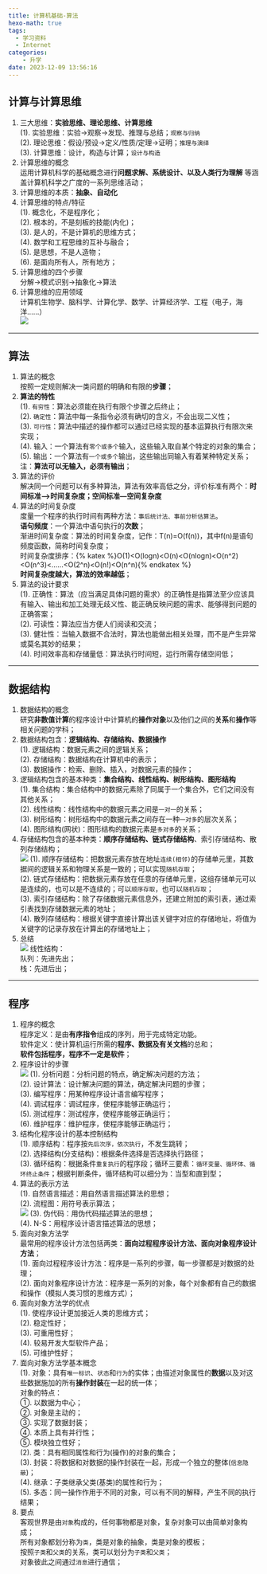 ```yaml
---
title: 计算机基础-算法
hexo-math: true
tags: 
  - 学习资料
  - Internet
categories: 
    - 升学
date: 2023-12-09 13:56:16
---
```


## 计算与计算思维
1. 三大思维：**实验思维、理论思维、计算思维**      
   (1). 实验思维：实验->观察->发现、推理与总结；`观察与归纳`      
   (2). 理论思维：假设/预设->定义/性质/定理->证明；`推理与演绎`   
   (3). 计算思维：设计，构造与计算；`设计与构造`     
2. 计算思维的概念    
运用计算机科学的基础概念进行**问题求解、系统设计、以及人类行为理解** 等涵盖计算机科学之广度的一系列思维活动；       
3. 计算思维的本质：**抽象、自动化**    
4. 计算思维的特点/特征  
   (1). 概念化，不是程序化；    
   (2). 根本的，不是刻板的技能(内化)；  
   (3). 是人的，不是计算机的思维方式；   
   (4). 数学和工程思维的互补与融合；    
   (5). 是思想，不是人造物；  
   (6). 是面向所有人，所有地方；    
5. 计算思维的四个步骤   
分解->模式识别->抽象化->算法    
6. 计算思维的应用领域    
计算机生物学、脑科学、计算化学、数学、计算经济学、工程（电子，海洋……）    
![](https://jsdelivr.030706.xyz/gh/sunnydusk/my-blog-images@main/202312091446427.png)  

---
## 算法  
1. 算法的概念    
按照一定规则解决一类问题的明确和有限的**步骤**；   
2. **算法的特性**    
(1). `有穷性`：算法必须能在执行有限个步骤之后终止；    
(2). `确定性`：算法中每一条指令必须有确切的含义，不会出现二义性；    
(3). `可行性`：算法中描述的操作都可以通过已经实现的基本运算执行有限次来实现；    
(4). 输入：一个算法有`零个或多个`输入，这些输入取自某个特定的对象的集合；    
(5). 输出：一个算法有`一个或多个`输出，这些输出同输入有着某种特定关系；    
注：**算法可以无输入，必须有输出**；     
3. 算法的评价    
解决同一个问题可以有多种算法，算法有效率高低之分，评价标准有两个：**时间标准—>时间复杂度；空间标准—空间复杂度**      
4. 算法的时间复杂度    
度量一个程序的执行时间有两种方法：`事后统计法、事前分析估算法`。     
**语句频度**：一个算法中语句执行的**次数**；     
渐进时间复杂度：算法的时间复杂度，记作：T(n)=O(f(n))，其中f(n)是语句频度函数，简称时间复杂度；       
时间复杂度排序：{% katex %}O(1)<O(logn)<O(n)<O(nlogn)<O(n^2)<O(n^3)<……<O(2^n)<O(n!)<O(n^n){% endkatex %}      
**时间复杂度越大，算法的效率越低**；    
5. 算法的设计要求     
(1). 正确性：算法（应当满足具体问题的需求）的正确性是指算法至少应该具有输入、输出和加工处理无歧义性、能正确反映问题的需求、能够得到问题的正确答案；    
(2). 可读性：算法应当方便人们阅读和交流；    
(3). 健壮性：当输入数据不合法时，算法也能做出相关处理，而不是产生异常或莫名其妙的结果；    
(4). 时间效率高和存储量低：算法执行时间短，运行所需存储空间低；     

---
## 数据结构
1. 数据结构的概念   
研究**非数值计算**的程序设计中计算机的**操作对象**以及他们之间的**关系**和**操作**等相关问题的学科；     
2. 数据结构包含：**逻辑结构、存储结构、数据操作**       
(1). 逻辑结构：数据元素之间的逻辑关系；    
(2). 存储结构：数据结构在计算机中的表示；     
(3). 数据操作：检索、删除、插入，对数据元素的操作；      
3. 逻辑结构包含的基本种类：**集合结构、线性结构、树形结构、图形结构**     
(1). 集合结构：集合结构中的数据元素除了同属于一个集合外，它们之间没有其他关系；    
(2). 线性结构：线性结构中的数据元素之间是`一对一`的关系；    
(3). 树形结构：树形结构中的数据元素之间存在一种`一对多`的层次关系；    
(4). 图形结构(网状)：图形结构的数据元素是`多对多`的关系；   
4. 存储结构包含的基本种类：**顺序存储结构、链式存储结构**、索引存储结构、散列存储结构；    
![](https://jsdelivr.030706.xyz/gh/sunnydusk/my-blog-images@main/202312091544300.png)
(1). 顺序存储结构：把数据元素存放在地址`连续(相邻)`的存储单元里，其数据间的逻辑关系和物理关系是一致的；可以实现`随机存取`；         
(2). 链式存储结构：把数据元素存放在任意的存储单元里，这组存储单元可以是连续的，也可以是不连续的；可以`顺序存取`，也可以`随机存取`；    
(3). 索引存储结构：除了存储数据元素信息外，还建立附加的索引表，通过索引表找到存储数据元素的地址；    
(4). 散列存储结构：根据关键字直接计算出该关键字对应的存储地址，将值为关键字的记录存放在计算出的存储地址上；   
5. 总结   
![](https://jsdelivr.030706.xyz/gh/sunnydusk/my-blog-images@main/202312091545095.png)
线性结构：    
队列：先进先出；    
栈：先进后出；   

---
## 程序  
1. 程序的概念   
程序定义：是由**有序指令**组成的序列，用于完成特定功能。   
软件定义：使计算机运行所需的**程序、数据及有关文档**的总和；    
**软件包括程序，程序不一定是软件**；   
2. 程序设计的步骤    
![](https://jsdelivr.030706.xyz/gh/sunnydusk/my-blog-images@main/202312091558970.png)
(1). 分析问题：分析问题的特点，确定解决问题的方法；    
(2). 设计算法：设计解决问题的算法，确定解决问题的步骤；    
(3). 编写程序：用某种程序设计语言编写程序；    
(4). 调试程序：调试程序，使程序能够正确运行；    
(5). 测试程序：测试程序，使程序能够正确运行；    
(6). 维护程序：维护程序，使程序能够正确运行；    
3. 结构化程序设计的基本控制结构    
(1). 顺序结构：程序按`先后次序，依次执行`，不发生跳转；    
(2). 选择结构(分支结构)：根据条件选择是否选择执行路径；    
(3). 循环结构：根据条件`重复执行`的程序段；循环三要素：`循环变量、循环体、循环终止条件`；根据判断条件，循环结构可以细分为：当型和直到型；    
4. 算法的表示方法   
(1). 自然语言描述：用自然语言描述算法的思想；    
(2). 流程图：用符号表示算法；      
![](https://jsdelivr.030706.xyz/gh/sunnydusk/my-blog-images@main/202312091624982.png)
(3). 伪代码：用伪代码描述算法的思想；    
(4). N-S：用程序设计语言描述算法的思想；   
5. 面向对象方法学   
最常用的程序设计方法包括两类：**面向过程程序设计方法、面向对象程序设计方法**；    
(1). 面向过程程序设计方法：程序是一系列的步骤，每一步骤都是对数据的处理；    
(2). 面向对象程序设计方法：程序是一系列的对象，每个对象都有自己的数据和操作（模拟人类习惯的思维方式）；     
6. 面向对象方法学的优点    
(1). 使程序设计更加接近人类的思维方式；    
(2). 稳定性好；    
(3). 可重用性好；    
(4). 较易开发大型软件产品；    
(5). 可维护性好；     
7. 面向对象方法学基本概念      
(1). 对象：具有`唯一标识`、`状态`和`行为`的实体；由描述对象属性的**数据**以及对这些数据施加的所有**操作封装**在一起的统一体；    
对象的特点：    
①. 以数据为中心；    
②. 对象是主动的；    
③. 实现了数据封装；     
④. 本质上具有并行性；    
⑤. 模块独立性好；    
(2). 类：具有相同属性和行为(操作)的对象的集合；    
(3). 封装：将数据和对数据的操作封装在一起，形成一个独立的整体(`信息隐蔽`)；    
(4). 继承：子类继承父类(基类)的属性和行为；    
(5). 多态：同一操作作用于不同的对象，可以有不同的解释，产生不同的执行结果；      
8. 要点    
客观世界是由`对象`构成的，任何事物都是对象，复杂对象可以由简单对象构成；     
所有对象都划分称为`类`，类是对象的抽象，类是对象的模板；    
按照`子类`和`父类`的关系，类可以划分为`子类`和`父类`；     
对象彼此之间通过`消息`进行通信；    
